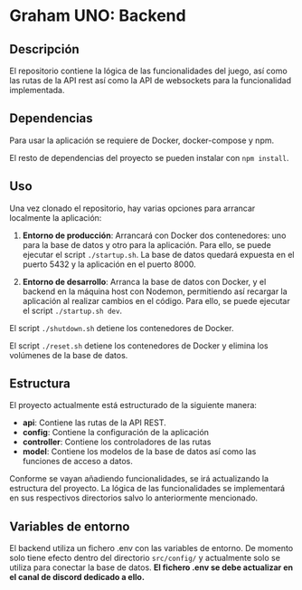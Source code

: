 # Graham UNO: Backend

## Descripción

El repositorio contiene la lógica de las funcionalidades del juego, así como las rutas de la API rest así como la API de websockets para la funcionalidad implementada.

## Dependencias

Para usar la aplicación se requiere de Docker, docker-compose y npm.

El resto de dependencias del proyecto se pueden instalar con `npm install`.

## Uso

Una vez clonado el repositorio, hay varias opciones para arrancar localmente la aplicación:

1. **Entorno de producción**: Arrancará con Docker dos contenedores: uno para la base de datos y otro para la aplicación. Para ello, se puede ejecutar el script `./startup.sh`. La base de datos quedará expuesta en el puerto 5432 y la aplicación en el puerto 8000.

2. **Entorno de desarrollo**: Arranca la base de datos con Docker, y el backend en la máquina host con Nodemon, permitiendo así recargar la aplicación al realizar cambios en el código. Para ello, se puede ejecutar el script `./startup.sh dev`.

El script `./shutdown.sh` detiene los contenedores de Docker.

El script `./reset.sh` detiene los contenedores de Docker y elimina los volúmenes de la base de datos.

## Estructura

El proyecto actualmente está estructurado de la siguiente manera:

- **api**: Contiene las rutas de la API REST.
- **config**: Contiene la configuración de la aplicación
- **controller**: Contiene los controladores de las rutas
- **model**: Contiene los modelos de la base de datos así como las funciones de acceso a datos.

Conforme se vayan añadiendo funcionalidades, se irá actualizando la estructura del proyecto. La lógica de las funcionalidades se implementará en sus respectivos directorios salvo lo anteriormente mencionado.

## Variables de entorno

El backend utiliza un fichero .env con las variables de entorno. De momento solo tiene efecto dentro del directorio `src/config/` y actualmente solo se utiliza para conectar la base de datos. **El fichero .env se debe actualizar en el canal de discord dedicado a ello.**